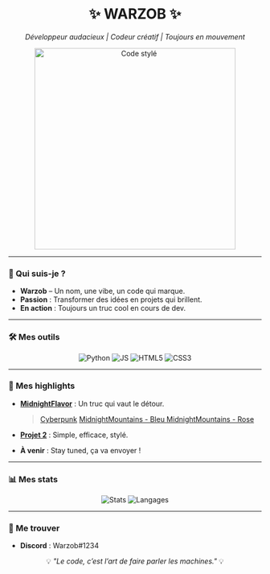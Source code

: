 <div align="center">
  <h1>✨ WARZOB ✨</h1>
  <p><em>Développeur audacieux | Codeur créatif | Toujours en mouvement</em></p>
  <img src="https://media.giphy.com/media/26FPJGjAwmeRADrDa/giphy.gif" alt="Code stylé" width="400"/>
</div>

---

### 👋 Qui suis-je ?
- **Warzob** – Un nom, une vibe, un code qui marque.  
- **Passion** : Transformer des idées en projets qui brillent.  
- **En action** : Toujours un truc cool en cours de dev.  

---

### 🛠️ Mes outils
<p align="center">
  <img src="https://img.shields.io/badge/Python-3776AB?style=flat&logo=python&logoColor=white" alt="Python"/> 
  <img src="https://img.shields.io/badge/JavaScript-F7DF1E?style=flat&logo=javascript&logoColor=black" alt="JS"/> 
  <img src="https://img.shields.io/badge/HTML5-E34F26?style=flat&logo=html5&logoColor=white" alt="HTML5"/> 
  <img src="https://img.shields.io/badge/CSS3-1572B6?style=flat&logo=css3&logoColor=white" alt="CSS3"/> 
</p>

---

### 🌟 Mes highlights
- **[MidnightFlavor](https://github.com/Warzob/MidnightFlavor)** : Un truc qui vaut le détour.
  >[Cyberpunk](https://github.com/Warzob/MidnightFlavor/blob/main/themes/cyberpunk.theme.css)
  >[MidnightMountains - Bleu ](https://github.com/Warzob/MidnightFlavor/blob/main/themes/midnightmountain-blue.theme.css)
  >[MidnightMountains - Rose ](https://github.com/Warzob/MidnightFlavor/blob/main/themes/midnightmountains-pink.theme.css)

- **[Projet 2](#)** : Simple, efficace, stylé.  
- **À venir** : Stay tuned, ça va envoyer !  

---

### 📊 Mes stats
<div align="center">
  <img src="https://github-readme-stats.vercel.app/api?username=Warzob&show_icons=true&theme=dark&hide_border=true" alt="Stats"/>
  <img src="https://github-readme-stats.vercel.app/api/top-langs/?username=Warzob&layout=compact&theme=dark&hide_border=true" alt="Langages"/>
</div>

---

### 📍 Me trouver 
- **Discord** : Warzob#1234  

<div align="center">
  <p>💡 <em>"Le code, c’est l’art de faire parler les machines."</em> 💡</p>
</div>
